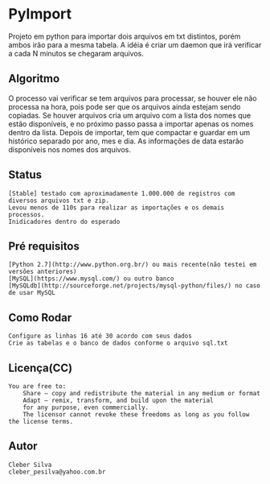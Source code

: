 # PyImport

Projeto em python para importar dois arquivos em txt distintos, porém ambos irão para a mesma tabela.
A idéia é criar um daemon que irá verificar a cada N minutos se chegaram arquivos.

## Algoritmo

O processo vai verificar se tem arquivos para processar, se houver ele não processa na hora, pois pode ser que os arquivos ainda estejam sendo copiadas.
Se houver arquivos cria um arquivo com a lista dos nomes que estão disponíveis, e no próximo passo passa a importar apenas os nomes dentro da lista.
Depois de importar, tem que compactar e guardar em um histórico separado por ano, mes e dia.
As informações de data estarão disponíveis nos nomes dos arquivos.

## Status
	[Stable] testado com aproximadamente 1.000.000 de registros com diversos arquivos txt e zip.
	Levou menos de 110s para realizar as importações e os demais processos.
	Inidicadores dentro do esperado

## Pré requisitos
	[Python 2.7](http://www.python.org.br/) ou mais recente(não testei em versões anteriores)
	[MySQL](https://www.mysql.com/) ou outro banco
	[MySQLdb](http://sourceforge.net/projects/mysql-python/files/) no caso de usar MySQL

## Como Rodar
	Configure as linhas 16 até 30 acordo com seus dados	
	Crie as tabelas e o banco de dados conforme o arquivo sql.txt

## Licença(CC)

	You are free to:
	    Share — copy and redistribute the material in any medium or format
	    Adapt — remix, transform, and build upon the material
	    for any purpose, even commercially.
	    The licensor cannot revoke these freedoms as long as you follow the license terms.

## Autor
	Cleber Silva
	cleber_pesilva@yahoo.com.br
